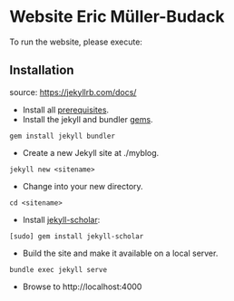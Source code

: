 # Website Eric Müller-Budack

To run the website, please execute:

## Installation

source: https://jekyllrb.com/docs/

- Install all [prerequisites](https://jekyllrb.com/docs/installation/).
- Install the jekyll and bundler [gems](https://jekyllrb.com/docs/ruby-101/#gems).

```
gem install jekyll bundler
```

- Create a new Jekyll site at ./myblog.

```
jekyll new <sitename>
```

- Change into your new directory.

```
cd <sitename>
```

- Install [jekyll-scholar](https://github.com/inukshuk/jekyll-scholar):

```
[sudo] gem install jekyll-scholar
```

- Build the site and make it available on a local server.

```
bundle exec jekyll serve
```

- Browse to http://localhost:4000
